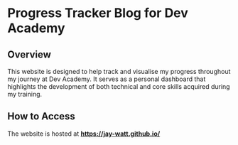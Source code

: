 # Progress Tracker Blog for Dev Academy

## Overview

This website is designed to help track and visualise my progress throughout my journey at Dev Academy. It serves as a personal dashboard that highlights the development of both technical and core skills acquired during my training.

## How to Access

The website is hosted at **https://jay-watt.github.io/**
